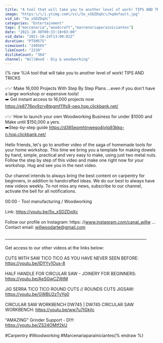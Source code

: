 ```yaml
---
title: "A tool that will take you to another level of work! TIPS AND TRICKS"
image: "https:\/\/i.ytimg.com\/vi\/5o_xSDZDqXc\/hqdefault.jpg"
vid_id: "5o_xSDZDqXc"
categories: "Entertainment"
tags: ["marcenaria","woodcraft","marcenariaparainiciantes"]
date: "2021-10-30T09:33:18+03:00"
vid_date: "2021-10-24T13:00:02Z"
duration: "PT5M57S"
viewcount: "240565"
likeCount: "2230"
dislikeCount: "304"
channel: "WillWood - Diy & woodworking"
---
```

{% raw %}A tool that will take you to another level of work! TIPS AND TRICKS<br /><br />✅✅ Make 16,000 Projects With Step By Step Plans ...even if you don't have a large workshop or expensive tools! <br />➡️ Get instant access to 16,000 projects now <a rel="nofollow" target="blank" href="https://e8776pv9zrv8tpgmf11fs9-oeq.hop.clickbank.net/">https://e8776pv9zrv8tpgmf11fs9-oeq.hop.clickbank.net/</a> <br /><br />✅✅ How to launch your own Woodworking Business for under $1000 and Make until $150,000 a yers. <br />➡️Step-by-step guide <a rel="nofollow" target="blank" href="https://d365epmhtnwego4jylg93kkg-n.hop.clickbank.net/">https://d365epmhtnwego4jylg93kkg-n.hop.clickbank.net/</a><br /><br />Hello friends, let's go to another video of the saga of homemade tools for your home workshop. This time we bring you a template for making dowels by hand, simple, practical and very easy to make, using just two metal nuts. Follow the step by step of this video and make one right now for your workshop. Hug and see you in the next video.<br /><br />Our channel intends to always bring the best content on carpentry for beginners, in addition to handcrafted ideas. We do our best to always have new videos weekly. To not miss any news, subscribe to our channel, activate the bell for all notifications. <br /><br />00:00 - Tool manufacturing / Woodworking <br /><br />Link: <a rel="nofollow" target="blank" href="https://youtu.be/5o_xSDZDqXc">https://youtu.be/5o_xSDZDqXc</a><br /><br />Follow our profile on Instagram: https: //www.instagram.com/canal_willw ... <br />Contact email: willwoodarte@gmail.com<br /><br />_________________________________________________________________________<br /><br />Get access to our other videos at the links below: <br /><br />CUTS WITH SAW TICO TICO AS YOU HAVE NEVER SEEN BEFORE: <br /><a rel="nofollow" target="blank" href="https://youtu.be/IDYYy1Ous-8">https://youtu.be/IDYYy1Ous-8</a> <br /><br />HALF HANDLE FOR CIRCULAR SAW - JOINERY FOR BEGINNERS: <a rel="nofollow" target="blank" href="https://youtu.be/AeSGwCZj6tM">https://youtu.be/AeSGwCZj6tM</a> <br /><br />JIG SERRA TICO TICO ROUND CUTS // ROUNDS CUTS JIGSAW: <br /><a rel="nofollow" target="blank" href="https://youtu.be/GWBU2zTyYg0">https://youtu.be/GWBU2zTyYg0</a> <br /><br />CIRCULAR SAW WORKBENCH DW745 | DW745 CIRCULAR SAW WORKBENCH: <a rel="nofollow" target="blank" href="https://youtu.be/ww7u7tGkjlc">https://youtu.be/ww7u7tGkjlc</a> <br /><br />&quot;AMAZING&quot; Grinder Support - DIY: <br /><a rel="nofollow" target="blank" href="https://youtu.be/ZS24OMtf2kU">https://youtu.be/ZS24OMtf2kU</a> <br /><br />#Carpentry #Woodworking #Marcenariaparainiciantes{% endraw %}
